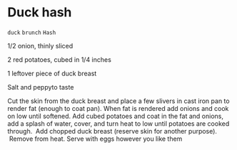 # Duck hash

`duck` `brunch` `Hash`

1/2 onion, thinly sliced 

2 red potatoes, cubed in 1/4 inches 

1 leftover piece of duck breast 

Salt and peppyto taste

Cut the skin from the duck breast and place a few slivers in cast iron pan to render fat \(enough to coat pan\). When fat is rendered add onions and cook on low until softened. Add cubed potatoes and coat in the fat and onions, add a splash of water, cover, and turn heat to low until potatoes are cooked through.  Add chopped duck breast \(reserve skin for another purpose\).  Remove from heat. Serve with eggs however you like them 

